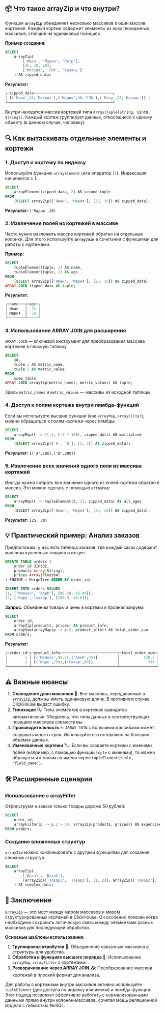 ## 📦 Что такое arrayZip и что внутри?

Функция **`arrayZip`** объединяет несколько массивов в один массив кортежей. Каждый кортеж содержит элементы из всех переданных массивов, стоящие на одинаковых позициях.

**Пример создания:**
```sql
SELECT 
    arrayZip(
        ['Иван', 'Мария', 'Петр'], 
        [25, 30, 28], 
        ['Москва', 'СПб', 'Казань']
    ) AS zipped_data;
```

**Результат:**
```sql
┌─zipped_data────────────────────────────────────┐
│ [('Иван',25,'Москва'),('Мария',30,'СПб'),('Петр',28,'Казань')] │
└────────────────────────────────────────────────┘
```
Внутри находится массив кортежей типа `Array(Tuple(String, UInt8, String))`. Каждый кортеж группирует данные, относящиеся к одному объекту (в данном случае, человеку).

## 🔍 Как вытаскивать отдельные элементы и кортежи

### 1. **Доступ к кортежу по индексу**
Используйте функцию `arrayElement` (или оператор `[]`). Индексация начинается с 1.
```sql
SELECT 
    arrayElement(zipped_data, 2) AS second_tuple
FROM 
    (SELECT arrayZip(['Иван', 'Мария'], [25, 30]) AS zipped_data);
```
**Результат:** `('Мария',30)`

### 2. **Извлечение полей из кортежей в массиве**
Часто нужно разложить массив кортежей обратно на отдельные колонки. Для этого используйте **`arrayJoin`** в сочетании с функциями для работы с кортежами.

**Пример:**
```sql
SELECT 
    tupleElement(tuple, 1) AS name, 
    tupleElement(tuple, 2) AS age
FROM 
    (SELECT arrayZip(['Иван', 'Мария'], [25, 30]) AS zipped_data)
ARRAY JOIN zipped_data AS tuple;
```
**Результат:**
```sql
┌─name───┬─age─┐
│ Иван   │  25 │
│ Мария  │  30 │
└────────┴─────┘
```

### 3. **Использование ARRAY JOIN для расширения**
`ARRAY JOIN` — ключевой инструмент для преобразования массива кортежей в плоскую таблицу.
```sql
SELECT 
    id,
    tuple.1 AS metric_name, 
    tuple.2 AS metric_value
FROM 
    some_table
ARRAY JOIN arrayZip(metric_names, metric_values) AS tuple;
```
Здесь `metric_names` и `metric_values` — массивы из исходной таблицы.

### 4. **Доступ к полям кортежа внутри лямбда-функций**
Если вы используете высшие функции (как `arrayMap`, `arrayFilter`), можно обращаться к полям кортежа через лямбды:
```sql
SELECT 
    arrayMap(t -> (t.1, t.2 * 100), zipped_data) AS multiplied
FROM 
    (SELECT arrayZip(['A', 'B'], [1, 2]) AS zipped_data);
```
**Результат:** `[('A',100),('B',200)]`

### 5. **Извлечение всех значений одного поля из массива кортежей**
Иногда нужно собрать все значения одного из полей кортежа обратно в массив. Это можно сделать с помощью `arrayMap`:
```sql
SELECT 
    arrayMap(t -> tupleElement(t, 2), zipped_data) AS all_ages
FROM 
    (SELECT arrayZip(['Иван', 'Мария'], [25, 30]) AS zipped_data);
```
**Результат:** `[25, 30]`

## 💡 Практический пример: Анализ заказов

Предположим, у нас есть таблица заказов, где каждый заказ содержит массивы купленных товаров и их цен.

```sql
CREATE TABLE orders (
    order_id UInt32,
    products Array(String),
    prices Array(Float64)
) ENGINE = MergeTree ORDER BY order_id;

INSERT INTO orders VALUES 
(1, ['Молоко', 'Хлеб'], [85.50, 45.00]),
(2, ['Кофе', 'Сахар'], [250.0, 60.0]);
```

**Запрос:**
Объединим товары и цены в кортежи и проанализируем:
```sql
SELECT 
    order_id,
    arrayZip(products, prices) AS product_info, 
    arraySum(arrayMap(p -> p.2, product_info)) AS total_order_sum
FROM orders;
```
**Результат:**
```sql
┌─order_id─┬─product_info──────────────────────────┬─total_order_sum─┐
│        1 │ [('Молоко',85.5),('Хлеб',45)]         │           130.5 │
│        2 │ [('Кофе',250),('Сахар',60)]           │             310 │
└──────────┴───────────────────────────────────────┴─────────────────┘
```

## ⚠️ Важные нюансы

1.  **Совпадение длин массивов** 📏: Все массивы, передаваемые в `arrayZip`, должны иметь одинаковую длину. В противном случае ClickHouse выдаст ошибку.
2.  **Типизация** 🔍: Типы элементов в кортежах выводятся автоматически. Убедитесь, что типы данных в соответствующих позициях массивов совместимы.
3.  **Производительность** ⚡: `ARRAY JOIN` с большими массивами может создавать много строк. Используйте его осторожно на больших объемах данных.
4.  **Именованные кортежи** 🏷️: Если вы создаете кортежи с именами полей (например, с помощью функции `tuple` с именами), то можно обращаться к полям по имени через `tupleElement(tuple, 'field_name')`.

## 🛠️ Расширенные сценарии

### Использование с arrayFilter

Отфильтруем в заказе только товары дороже 50 рублей:
```sql
SELECT 
    order_id,
    arrayFilter(p -> p.2 > 50, arrayZip(products, prices)) AS expensive_products
FROM orders;
```

### Создание вложенных структур

`arrayZip` можно комбинировать с другими функциями для создания сложных структур:
```sql
SELECT 
    arrayZip(
        ['Дата1', 'Дата2'],
        [arrayZip(['Товар1', 'Товар2'], [1, 2]), arrayZip(['Товар3'], [3])]
    ) AS complex_data;
```

## 💎 Заключение

`arrayZip` — это мост между миром массивов и миром структурированных кортежей в ClickHouse. Он особенно полезен когда необходимо сохранить логическую связь между элементами разных массивов для последующей обработки.

**Основные шаблоны использования:**
1.  **Группировка атрибутов** 👥: Объединение связанных массивов в структуры для удобства.
2.  **Обработка в функциях высшего порядка** 🔧: Использование `arrayMap`, `arrayFilter` с кортежами.
3.  **Разворачивание через ARRAY JOIN** 📤: Преобразование массива кортежей в плоский формат для анализа.

Для работы с кортежами внутри массивов активно используйте `tupleElement` (для доступа по индексу или имени) и лямбда-функции. Этот подход позволяет эффективно работать с нормализованными данными прямо внутри колонок-массивов, сочетая мощь реляционной модели с гибкостью NoSQL.
